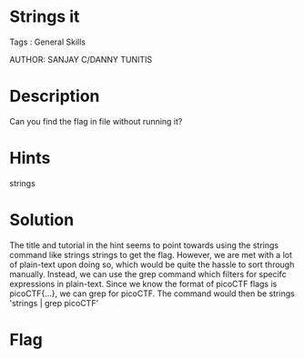 # Strings it

Tags : General Skills

AUTHOR: SANJAY C/DANNY TUNITIS

# Description
Can you find the flag in file without running it?

# Hints
strings

# Solution

The title and tutorial in the hint seems to point towards using the strings command like strings strings to get the flag. However, we are met with a lot of plain-text upon doing so, which would be quite the hassle to sort through manually. Instead, we can use the grep command which filters for specifc expressions in plain-text. Since we know the format of picoCTF flags is picoCTF{...}, we can grep for picoCTF. The command would then be strings 
'strings | grep picoCTF'

# Flag
